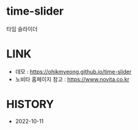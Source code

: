 # time-slider
타임 슬라이더

# LINK
* 데모 : https://ohikmyeong.github.io/time-slider
* 노비타 홈페이지 참고 : https://www.novita.co.kr

# HISTORY
* 2022-10-11